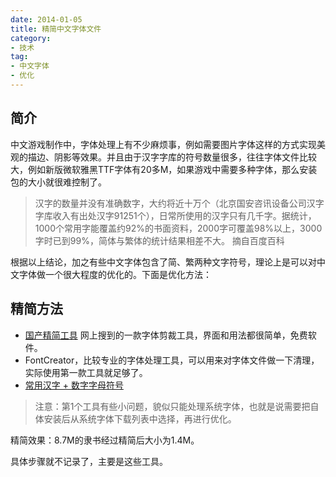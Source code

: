 ```yaml
---
date: 2014-01-05
title: 精简中文字体文件
category:
- 技术
tag:
- 中文字体
- 优化
---
```

## 简介

中文游戏制作中，字体处理上有不少麻烦事，例如需要图片字体这样的方式实现美观的描边、阴影等效果。并且由于汉字字库的符号数量很多，往往字体文件比较大，例如新版微软雅黑TTF字体有20多M，如果游戏中需要多种字体，那么安装包的大小就很难控制了。

> 汉字的数量并没有准确数字，大约将近十万个（北京国安咨讯设备公司汉字字库收入有出处汉字91251个），日常所使用的汉字只有几千字。据统计，1000个常用字能覆盖约92%的书面资料，2000字可覆盖98%以上，3000字时已到99%，简体与繁体的统计结果相差不大。
摘自百度百科

根据以上结论，加之有些中文字体包含了简、繁两种文字符号，理论上是可以对中文字体做一个很大程度的优化的。下面是优化方法：

## 精简方法

* [国产精简工具](http://pan.baidu.com/s/1bn7XphX) 网上搜到的一款字体剪裁工具，界面和用法都很简单，免费软件。
* FontCreator，比较专业的字体处理工具，可以用来对字体文件做一下清理，实际使用第一款工具就足够了。
* [常用汉字 + 数字字母符号](http://pan.baidu.com/s/1qWo9UEg)

> 注意：第1个工具有些小问题，貌似只能处理系统字体，也就是说需要把自体安装后从系统字体下载列表中选择，再进行优化。

精简效果：8.7M的隶书经过精简后大小为1.4M。

具体步骤就不记录了，主要是这些工具。
